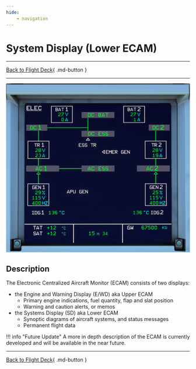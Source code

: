 ```yaml
---
hide:
    - navigation
---
```


# System Display (Lower ECAM)

---

[Back to Flight Deck](../index.md){ .md-button }

---

![Lower ECAM](../../../assets/a32nx-briefing/front/Lower-ECAM.png "Lower ECAM")

## Description

The Electronic Centralized Aircraft Monitor (ECAM) consists of two displays:

- the Engine and Warning Display (E/WD) aka Upper ECAM
    - Primary engine indications, fuel quantity, flap and slat position
    - Warning and caution alerts, or memos
- the Systems Display (SD) aka Lower ECAM
    - Synoptic diagrams of aircraft systems, and status messages
    - Permanent flight data

<!-- TODO: UPDATE -->
!!! info "Future Update"
    A more in depth description of the ECAM is currently developed and will be available in the near future.

---

[Back to Flight Deck](../index.md){ .md-button }
